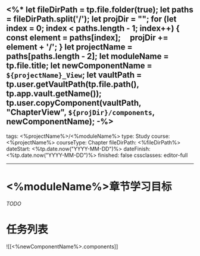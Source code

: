 <%*
let fileDirPath = tp.file.folder(true);
let paths = fileDirPath.split('/');
let projDir = "";
for (let index = 0; index < paths.length - 1; index++) {
	const element = paths[index];
    projDir += element + '/';
}
let projectName = paths[paths.length - 2];
let moduleName = tp.file.title;
let newComponentName = `${projectName}_View`;
let vaultPath = tp.user.getVaultPath(tp.file.path(), tp.app.vault.getName());
tp.user.copyComponent(vaultPath, "ChapterView", `${projDir}/components`, newComponentName);
-%>
---
tags: <%projectName%>/<%moduleName%>
type: Study
course: <%projectName%>
courseType: Chapter
fileDirPath: <%fileDirPath%>
dateStart: <%tp.date.now("YYYY-MM-DD")%>
dateFinish: <%tp.date.now("YYYY-MM-DD")%>
finished: false
cssclasses: editor-full

---

# <%moduleName%>章节学习目标
 *TODO*
 
# 任务列表
![[<%newComponentName%>.components]]


